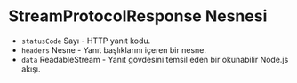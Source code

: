# StreamProtocolResponse Nesnesi

* `statusCode` Sayı - HTTP yanıt kodu.
* `headers` Nesne - Yanıt başlıklarını içeren bir nesne.
* `data` ReadableStream - Yanıt gövdesini temsil eden bir okunabilir Node.js akışı.
